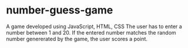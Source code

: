 # number-guess-game
A game developed using JavaScript, HTML, CSS
The user has to enter a number between 1 and 20. If the entered number matches the random number genererated by the game, the user scores a point.
